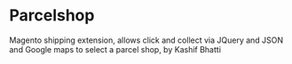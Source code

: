 # Parcelshop

Magento shipping extension, allows click and collect via JQuery and JSON and Google maps to select a parcel shop, by Kashif Bhatti